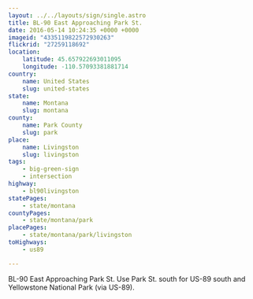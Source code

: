 ```yaml
---
layout: ../../layouts/sign/single.astro
title: BL-90 East Approaching Park St.
date: 2016-05-14 10:24:35 +0000 +0000
imageid: "4335119822572930263"
flickrid: "27259118692"
location:
    latitude: 45.657922693011095
    longitude: -110.57093381881714
country:
    name: United States
    slug: united-states
state:
    name: Montana
    slug: montana
county:
    name: Park County
    slug: park
place:
    name: Livingston
    slug: livingston
tags:
    - big-green-sign
    - intersection
highway:
    - bl90livingston
statePages:
    - state/montana
countyPages:
    - state/montana/park
placePages:
    - state/montana/park/livingston
toHighways:
    - us89

---
```

BL-90 East Approaching Park St.  Use Park St. south for US-89 south and Yellowstone National Park (via US-89).
